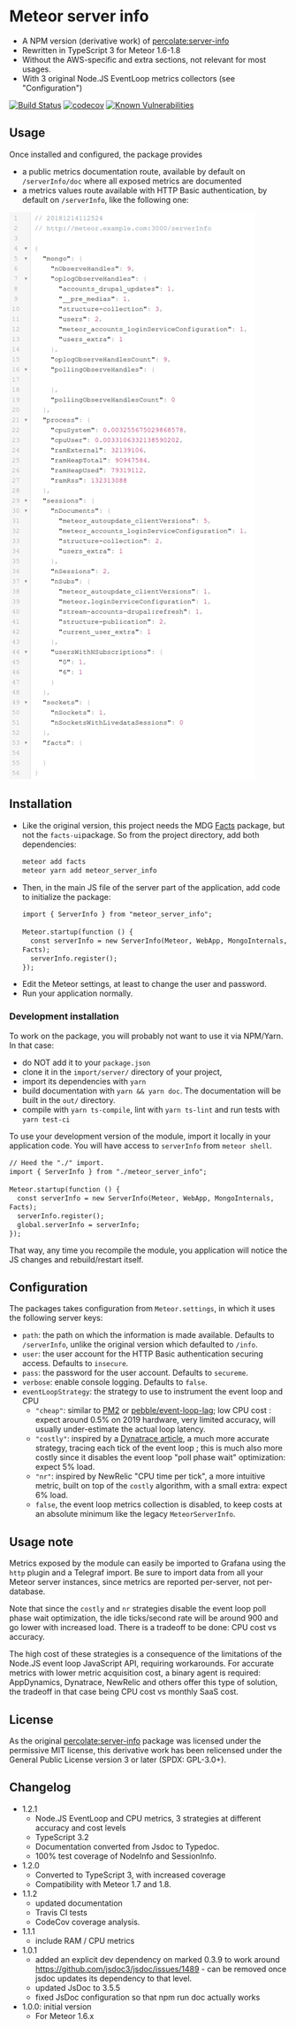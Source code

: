 # Meteor server info

- A NPM version (derivative work) of [percolate:server-info]
- Rewritten in TypeScript 3 for Meteor 1.6-1.8
- Without the AWS-specific and extra sections, not relevant for most usages.
- With 3 original Node.JS EventLoop metrics collectors (see "Configuration")

[![Build Status](https://travis-ci.org/fgm/meteor_server_info.svg?branch=master)](https://travis-ci.org/fgm/meteor_server_info)
[![codecov](https://codecov.io/gh/fgm/meteor_server_info/branch/master/graph/badge.svg)](https://codecov.io/gh/fgm/meteor_server_info)
[![Known Vulnerabilities](https://snyk.io/test/github/fgm/meteor_server_info/badge.svg?targetFile=package.json)](https://snyk.io/test/github/fgm/meteor_server_info?targetFile=package.json)

## Usage

Once installed and configured, the package provides

- a public metrics documentation route, available by default on
  `/serverInfo/doc` where all exposed metrics are documented
- a metrics values route available with HTTP Basic authentication, by
  default on `/serverInfo`, like the following one:

![Example Meteor Server Info result](screenshot.png)


## Installation

- Like the original version, this project needs the MDG [Facts] package, but not
the `facts-ui`package. So from the project directory, add both dependencies:
  ```bash
  meteor add facts
  meteor yarn add meteor_server_info
  ```
- Then, in the main JS file of the server part of the application, add code to
  initialize the package:
    ```ecmascript 6
    import { ServerInfo } from "meteor_server_info";

    Meteor.startup(function () {
      const serverInfo = new ServerInfo(Meteor, WebApp, MongoInternals, Facts);
      serverInfo.register();
    });
    ```
- Edit the Meteor settings, at least to change the user and password.
- Run your application normally.

### Development installation

To work on the package, you will probably not want to use it via NPM/Yarn. In
that case:

- do NOT add it to your `package.json`
- clone it in the `import/server/` directory of your project,
- import its dependencies with `yarn`
- build documentation with `yarn && yarn doc`. The documentation will be built
  in the `out/` directory.
- compile with `yarn ts-compile`, lint with `yarn ts-lint` and run tests with
  `yarn test-ci`

To use your development version of the module, import it locally in your
application code. You will have access to `serverInfo` from `meteor shell`.

```ecmascript 6
// Heed the "./" import.
import { ServerInfo } from "./meteor_server_info";

Meteor.startup(function () {
  const serverInfo = new ServerInfo(Meteor, WebApp, MongoInternals, Facts);
  serverInfo.register();
  global.serverInfo = serverInfo;
});
```

That way, any time you recompile the module, you application will notice the JS
changes and rebuild/restart itself.


## Configuration

The packages takes configuration from `Meteor.settings`, in which it uses the
following server keys:

- `path`: the path on which the information is made available. Defaults to
  `/serverInfo`, unlike the original version which defaulted to `/info`.
- `user`: the user account for the HTTP Basic authentication securing access.
  Defaults to `insecure`.
- `pass`: the password for the user account. Defaults to `secureme`.
- `verbose`: enable console logging. Defaults to `false`.
- `eventLoopStrategy`: the strategy to use to instrument the event loop and CPU
  - `"cheap"`: similar to [PM2] or [pebble/event-loop-lag]; low CPU cost : expect
    around 0.5% on 2019 hardware,
    very limited accuracy, will usually under-estimate the actual loop latency.
  - `"costly"`: inspired by a [Dynatrace article], a much more accurate strategy,
    tracing each tick of the event loop ; this is much also more costly since
    it disables the event loop "poll phase wait" optimization: expect 5% load.
  - `"nr"`: inspired by NewRelic "CPU time per tick", a more intuitive metric,
    built on top of the `costly` algorithm, with a small extra: expect 6% load.
  - `false`, the event loop metrics collection is disabled, to keep costs at an
    absolute minimum like the legacy `MeteorServerInfo`.

[pebble/event-loop-lag]: https://github.com/pebble/event-loop-lag
[percolate:server-info]: https://atmospherejs.com/percolate/server-info
[PM2]: https://github.com/keymetrics/pmx/blob/1.3/lib/default_probes/pacemaker.js
[Facts]: https://atmospherejs.com/meteor/facts
[screenshot]: screenshot-todos.png
[Dynatrace article]: https://medium.com/the-node-js-collection/what-you-should-know-to-really-understand-the-node-js-event-loop-and-its-metrics-c4907b19da4c


## Usage note

Metrics exposed by the module can easily be imported to Grafana using the `http`
plugin and a Telegraf import. Be sure to import data from all your Meteor server
instances, since metrics are reported per-server, not per-database.

Note that since the `costly` and `nr` strategies disable the event loop poll
phase wait optimization, the idle ticks/second rate will be around 900 and go
lower with increased load. There is a tradeoff to be done: CPU cost vs accuracy.

The high cost of these strategies is a consequence of the limitations of the
Node.JS event loop JavaScript API, requiring workarounds. For accurate metrics
with lower metric acquisition cost, a binary agent is required: AppDynamics,
Dynatrace, NewRelic and others offer this type of solution, the tradeoff in
that case being CPU cost vs monthly SaaS cost.


## License

As the original [percolate:server-info] package was licensed under the
permissive MIT license, this derivative work has been relicensed under the
General Public License version 3 or later (SPDX: GPL-3.0+).


## Changelog

* 1.2.1
  * Node.JS EventLoop and CPU metrics, 3 strategies at different accuracy and cost levels
  * TypeScript 3.2
  * Documentation converted from Jsdoc to Typedoc.
  * 100% test coverage of NodeInfo and SessionInfo.
* 1.2.0
  * Converted to TypeScript 3, with increased coverage
  * Compatibility with Meteor 1.7 and 1.8.
* 1.1.2
  * updated documentation
  * Travis CI tests
  * CodeCov coverage analysis.
* 1.1.1
  * include RAM / CPU metrics
* 1.0.1
  * added an explicit dev dependency on marked 0.3.9 to work around
    https://github.com/jsdoc3/jsdoc/issues/1489 - can be removed once jsdoc
    updates its dependency to that level.
  * updated JsDoc to 3.5.5
  * fixed JsDoc configuration so that npm run doc actually works
* 1.0.0: initial version
  * For Meteor 1.6.x
